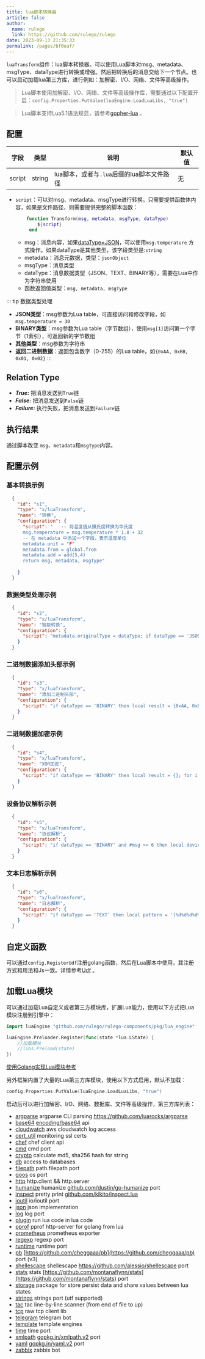 ```yaml
---
title: lua脚本转换器
article: false
author: 
  name: rulego
  link: https://github.com/rulego/rulego
date: 2023-09-13 21:35:33
permalink: /pages/bf0eaf/
---
```


`luaTransform`组件：lua脚本转换器。可以使用Lua脚本对msg、metadata、msgType、dataType进行转换或增强。然后把转换后的消息交给下一个节点。也可以启动加载lua第三方库，进行例如：加解密、I/O、网络、文件等高级操作。

> Lua脚本使用加解密、I/O、网络、文件等高级操作库，需要通过以下配置开启：`config.Properties.PutValue(luaEngine.LoadLuaLibs, "true")`

> Lua脚本支持Lua5.1语法规范，请参考[gopher-lua](https://github.com/yuin/gopher-lua) 。

## 配置

| 字段     | 类型     | 说明                          | 默认值 |
|--------|--------|-----------------------------|-----|
| script | string | lua脚本，或者与`.lua`后缀的lua脚本文件路径 | 无   |

- `script`：可以对msg、metadata、msgType进行转换。只需要提供函数体内容，如果是文件路径，则需要提供完整的脚本函数：

  ```lua
      function Transform(msg, metadata, msgType, dataType) 
          ${script} 
       end
  ```
  - msg：消息内容，如果[dataType=JSON](/pages/8ee82f/)，可以使用`msg.temperature` 方式操作。如果dataType是其他类型，该字段类型是:`string`
  - metadata：消息元数据，类型：`jsonObject`
  - msgType：消息类型
  - dataType：消息数据类型（JSON、TEXT、BINARY等），需要在Lua中作为字符串使用
  - 函数返回值类型：`msg, metadata, msgType`

::: tip 数据类型处理
- **JSON类型**：msg参数为Lua table，可直接访问和修改字段，如`msg.temperature = 30`
- **BINARY类型**：msg参数为Lua table（字节数组），使用`msg[1]`访问第一个字节（1索引），可返回新的字节数组
- **其他类型**：msg参数为字符串
- **返回二进制数据**：返回包含数字（0-255）的Lua table，如`{0xAA, 0xBB, 0x01, 0x02}`
:::

## Relation Type

- ***True:*** 把消息发送到`True`链
- ***False:*** 把消息发送到`False`链
- ***Failure:*** 执行失败，把消息发送到`Failure`链

## 执行结果

通过脚本改变 `msg`、`metadata`和`msgType`内容。

## 配置示例

### 基本转换示例
```json
  {
    "id": "s1",
    "type": "x/luaTransform",
    "name": "转换",
    "configuration": {
      "script": " 	-- 将温度值从摄氏度转换为华氏度 
      msg.temperature = msg.temperature * 1.8 + 32
      -- 在 metadata 中添加一个字段，表示温度单位
      metadata.unit = "F"
      metadata.from = global.from
      metadata.add = add(5,4)
      return msg, metadata, msgType"
      
    }
  }
```

### 数据类型处理示例
```json
  {
    "id": "s2",
    "type": "x/luaTransform",
    "name": "智能转换",
    "configuration": {
      "script": "metadata.originalType = dataType; if dataType == 'JSON' then msg.processed = true; msg.timestamp = os.date('%Y-%m-%d %H:%M:%S') elseif dataType == 'BINARY' then metadata.binaryLength = #msg elseif dataType == 'TEXT' then metadata.textLength = string.len(msg) end; return msg, metadata, msgType"
    }
  }
```

### 二进制数据添加头部示例
```json
  {
    "id": "s3",
    "type": "x/luaTransform",
    "name": "添加二进制头部",
    "configuration": {
      "script": "if dataType == 'BINARY' then local result = {0xAA, 0xBB}; for i = 1, #msg do table.insert(result, msg[i]) end; metadata.headerAdded = 'true'; return result, metadata, msgType end; return msg, metadata, msgType"
    }
  }
```

### 二进制数据加密示例
```json
  {
    "id": "s4", 
    "type": "x/luaTransform",
    "name": "XOR加密",
    "configuration": {
      "script": "if dataType == 'BINARY' then local result = {}; for i = 1, #msg do table.insert(result, msg[i] ~ 0x55) end; metadata.encrypted = 'true'; metadata.algorithm = 'xor'; return result, metadata, msgType end; return msg, metadata, msgType"
    }
  }
```

### 设备协议解析示例  
```json
  {
    "id": "s5",
    "type": "x/luaTransform",
    "name": "协议解析",
    "configuration": {
      "script": "if dataType == 'BINARY' and #msg >= 6 then local deviceId = msg[1] * 256 + msg[2]; local functionCode = msg[3] * 256 + msg[4]; local dataLength = msg[5] * 256 + msg[6]; local payload = {}; for i = 7, #msg do table.insert(payload, msg[i]) end; local result = {deviceId = deviceId, functionCode = functionCode, dataLength = dataLength, payload = payload, parsedAt = os.date('%Y-%m-%d %H:%M:%S')}; metadata.protocol = 'custom'; metadata.parsed = 'true'; return result, metadata, 'PARSED_DATA' end; return msg, metadata, msgType"
    }
  }
```

### 文本日志解析示例
```json
  {
    "id": "s6",
    "type": "x/luaTransform", 
    "name": "日志解析",
    "configuration": {
      "script": "if dataType == 'TEXT' then local pattern = '(%d%d%d%d%-%d%d%-%d%d %d%d:%d%d:%d%d) %[([%w]+)%] (.+)'; local timestamp, level, message = string.match(msg, pattern); if timestamp then local result = {timestamp = timestamp, level = level, message = message, source = 'application'}; metadata.logParsed = 'true'; return result, metadata, 'LOG_ENTRY' end end; return msg, metadata, msgType"
    }
  }
```

## 自定义函数

可以通过`config.RegisterUdf`注册golang函数，然后在Lua脚本中使用，其注册方式和用法和Js一致。详情参考[Udf](/pages/d59341/#udf) 。

## 加载Lua模块

可以通过加载Lua自定义或者第三方模块库，扩展Lua能力，使用以下方式把Lua模块注册到引擎中：
```go
import luaEngine "github.com/rulego/rulego-components/pkg/lua_engine"

luaEngine.Preloader.Register(func(state *lua.LState) {
	//加载模块
	//libs.Preload(state)
})
```
[使用Golang实现Lua模块参考](https://github.com/yuin/gopher-lua#Usage)

另外框架内置了大量的Lua第三方库模块，使用以下方式启用，默认不加载：
```go
config.Properties.PutValue(luaEngine.LoadLuaLibs, "true")
```
启动后可以进行加解密、I/O、网络、数据库、文件等高级操作，第三方库列表：

* [argparse](https://github.com/vadv/gopher-lua-libs/tree/master/argparse) argparse CLI parsing <https://github.com/luarocks/argparse>
* [base64](https://github.com/vadv/gopher-lua-libs/tree/master/base64) [encoding/base64](https://pkg.go.dev/encoding/base64) api
* [cloudwatch](https://github.com/vadv/gopher-lua-libs/tree/master/aws/cloudwatch) aws cloudwatch log access
* [cert_util](https://github.com/vadv/gopher-lua-libs/tree/master/cert_util) monitoring ssl certs
* [chef](https://github.com/vadv/gopher-lua-libs/tree/master/chef) chef client api
* [cmd](https://github.com/vadv/gopher-lua-libs/tree/master/cmd) cmd port
* [crypto](https://github.com/vadv/gopher-lua-libs/tree/master/crypto) calculate md5, sha256 hash for string
* [db](https://github.com/vadv/gopher-lua-libs/tree/master/db) access to databases
* [filepath](https://github.com/vadv/gopher-lua-libs/tree/master/filepath) path.filepath port
* [goos](https://github.com/vadv/gopher-lua-libs/tree/master/goos) os port
* [http](https://github.com/vadv/gopher-lua-libs/tree/master/http) http.client && http.server
* [humanize](https://github.com/vadv/gopher-lua-libs/tree/master/humanize) humanize [github.com/dustin/go-humanize](https://github.com/dustin/go-humanize) port
* [inspect](https://github.com/vadv/gopher-lua-libs/tree/master/inspect) pretty print [github.com/kikito/inspect.lua](https://github.com/kikito/inspect.lua)
* [ioutil](https://github.com/vadv/gopher-lua-libs/tree/master/ioutil) io/ioutil port
* [json](https://github.com/vadv/gopher-lua-libs/tree/master/json) json implementation
* [log](https://github.com/vadv/gopher-lua-libs/tree/master/log) log port
* [plugin](https://github.com/vadv/gopher-lua-libs/tree/master/plugin) run lua code in lua code
* [pprof](https://github.com/vadv/gopher-lua-libs/tree/master/pprof) pprof http-server for golang from lua
* [prometheus](https://github.com/vadv/gopher-lua-libs/tree/master/prometheus/client) prometheus exporter
* [regexp](https://github.com/vadv/gopher-lua-libs/tree/master/regexp) regexp port
* [runtime](/runtime) runtime port
* [pb](https://github.com/vadv/gopher-lua-libs/tree/master/pb) [https://github.com/cheggaaa/pb](https://github.com/cheggaaa/pb) port (v3)
* [shellescape](https://github.com/vadv/gopher-lua-libs/tree/master/shellescape) shellescape <https://github.com/alessio/shellescape> port
* [stats](https://github.com/vadv/gopher-lua-libs/tree/master/stats) stats [https://github.com/montanaflynn/stats](https://github.com/montanaflynn/stats) port
* [storage](https://github.com/vadv/gopher-lua-libs/tree/master/storage) package for store persist data and share values between lua states
* [strings](https://github.com/vadv/gopher-lua-libs/tree/master/strings) strings port (utf supported)
* [tac](https://github.com/vadv/gopher-lua-libs/tree/master/tac) tac line-by-line scanner (from end of file to up)
* [tcp](https://github.com/vadv/gopher-lua-libs/tree/master/tcp) raw tcp client lib
* [telegram](https://github.com/vadv/gopher-lua-libs/tree/master/telegram) telegram bot
* [template](https://github.com/vadv/gopher-lua-libs/tree/master/template) template engines
* [time](https://github.com/vadv/gopher-lua-libs/tree/master/time) time port
* [xmlpath](https://github.com/vadv/gopher-lua-libs/tree/master/xmlpath) [gopkg.in/xmlpath.v2](https://gopkg.in/xmlpath.v2) port
* [yaml](https://github.com/vadv/gopher-lua-libs/tree/master/yaml) [gopkg.in/yaml.v2](https://gopkg.in/yaml.v2) port
* [zabbix](https://github.com/vadv/gopher-lua-libs/tree/master/zabbix) zabbix bot
